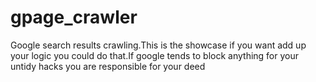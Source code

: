 gpage_crawler
=============

Google search results crawling.This is the showcase if you want add up your logic you could do that.If google tends to block anything for your untidy hacks you are responsible for your deed
